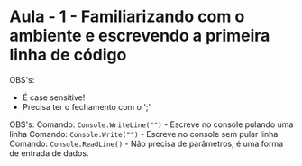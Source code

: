 # Aula - 1 - Familiarizando com o ambiente e escrevendo a primeira linha de código

OBS's:
 - É case sensitive!
 - Precisa ter o fechamento com o ';'


OBS's:
Comando: `Console.WriteLine("")` - Escreve no console pulando uma linha
Comando: `Console.Write("")` - Escreve no console sem pular linha
Comando: `Console.ReadLine()` - Não precisa de parâmetros, é uma forma de entrada de dados.
